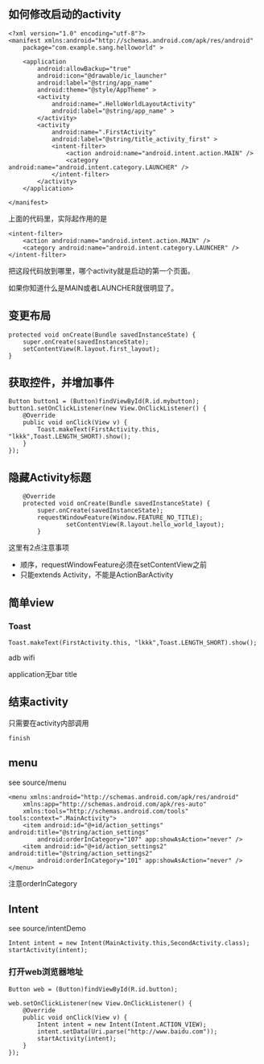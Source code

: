 
## 如何修改启动的activity

```
<?xml version="1.0" encoding="utf-8"?>
<manifest xmlns:android="http://schemas.android.com/apk/res/android"
    package="com.example.sang.helloworld" >

    <application
        android:allowBackup="true"
        android:icon="@drawable/ic_launcher"
        android:label="@string/app_name"
        android:theme="@style/AppTheme" >
        <activity
            android:name=".HelloWorldLayoutActivity"
            android:label="@string/app_name" >
        </activity>
        <activity
            android:name=".FirstActivity"
            android:label="@string/title_activity_first" >
            <intent-filter>
                <action android:name="android.intent.action.MAIN" />
                <category android:name="android.intent.category.LAUNCHER" />
            </intent-filter>
        </activity>
    </application>

</manifest>
```

上面的代码里，实际起作用的是

```
<intent-filter>
    <action android:name="android.intent.action.MAIN" />
    <category android:name="android.intent.category.LAUNCHER" />
</intent-filter>
```

把这段代码放到哪里，哪个activity就是启动的第一个页面。

如果你知道什么是MAIN或者LAUNCHER就很明显了。

## 变更布局

```
protected void onCreate(Bundle savedInstanceState) {
    super.onCreate(savedInstanceState);
    setContentView(R.layout.first_layout);
}
```


## 获取控件，并增加事件

```
Button button1 = (Button)findViewById(R.id.mybutton);
button1.setOnClickListener(new View.OnClickListener() {
    @Override
    public void onClick(View v) {
        Toast.makeText(FirstActivity.this, "lkkk",Toast.LENGTH_SHORT).show();
    }
});
```

## 隐藏Activity标题

```
    @Override
    protected void onCreate(Bundle savedInstanceState) {
        super.onCreate(savedInstanceState);
        requestWindowFeature(Window.FEATURE_NO_TITLE);
				setContentView(R.layout.hello_world_layout);
		}
```

这里有2点注意事项

- 顺序，requestWindowFeature必须在setContentView之前
- 只能extends Activity，不能是ActionBarActivity


## 简单view

### Toast

```
Toast.makeText(FirstActivity.this, "lkkk",Toast.LENGTH_SHORT).show();
```



adb wifi


application无bar title

## 结束activity

只需要在activity内部调用

```
finish
```

## menu

see source/menu

```
<menu xmlns:android="http://schemas.android.com/apk/res/android"
    xmlns:app="http://schemas.android.com/apk/res-auto"
    xmlns:tools="http://schemas.android.com/tools" tools:context=".MainActivity">
    <item android:id="@+id/action_settings" android:title="@string/action_settings"
        android:orderInCategory="107" app:showAsAction="never" />
    <item android:id="@+id/action_settings2" android:title="@string/action_settings2"
        android:orderInCategory="101" app:showAsAction="never" />
</menu>
```

注意orderInCategory



## Intent

see source/intentDemo

```
Intent intent = new Intent(MainActivity.this,SecondActivity.class);
startActivity(intent);

```

### 打开web浏览器地址

```
Button web = (Button)findViewById(R.id.button);

web.setOnClickListener(new View.OnClickListener() {
    @Override
    public void onClick(View v) {
        Intent intent = new Intent(Intent.ACTION_VIEW);
        intent.setData(Uri.parse("http://www.baidu.com"));
        startActivity(intent);
    }
});
```

